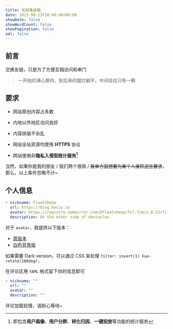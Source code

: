 ```yaml
---
title: 友链集装箱
date: 2023-08-23T20:49:48+08:00
showDate: false
showWordCount: false
showPagination: false
xml: false
---
```


## 前言

交换友链，只是为了方便互相访问和串门

> 一开始的满心期待，到后来的摆烂躺平，中间往往只有一瞬

## 要求

* 网站原创内容占多数

* 内地以外地区访问良好

* 内容排版不杂乱

* 网站全站资源均使用 **HTTPS** 协议

* 网站使用非**隐私入侵型统计服务[^隐私入侵型统计服务]**

当然，如果你是我的朋友 / 我们两个很熟 / ~~我单方面想要为某个人废除这些要求~~，那么，以上条件忽略不计~

## 个人信息

```yaml
- nickname: FloatSheep
  url: https://blog.hesiy.cn
  avatar: https://registry.npmmirror.com/@floatsheep/fsl-fim/1.0.23/files/avatar%202024.main.webp
  description: On the other side of obstacles
```

对于 `avatar`，我提供以下版本：

- [原版本](https://registry.npmmirror.com/@floatsheep/fsl-fim/1.0.23/files/avatar%202024.black.webp)
- [白色背景版](https://registry.npmmirror.com/@floatsheep/fsl-fim/1.0.23/files/avatar%202024.wb.webp)

如果需要 Dark version，可以通过 CSS 来处理 `filter: invert(1) hue-rotate(180deg);`

在评论区用 `YAML` 格式留下你的信息即可

```yaml
- nickname: ""
  url: ""
  avatar: ""
  description: ""
```

评论加载较慢，请耐心等待~

[^隐私入侵型统计服务]:即包含**用户画像**、**用户分群**、**转化归因**、**一键投放**等功能的统计服务
